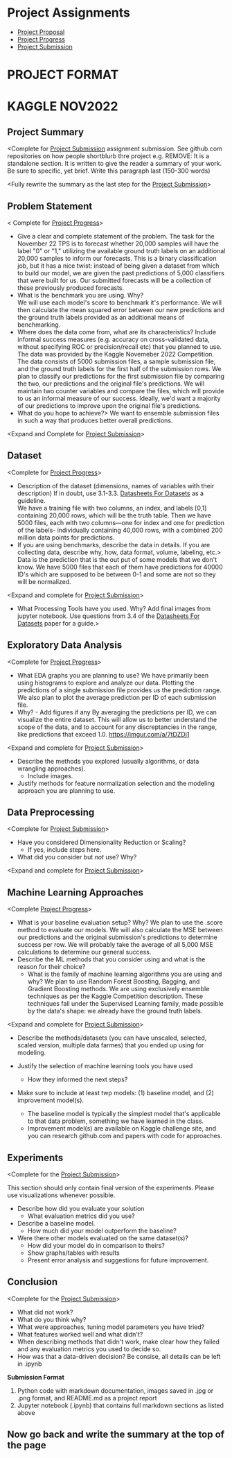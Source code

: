 # Project Assignments 

* [Project Proposal](https://canvas.txstate.edu/courses/1993336/quizzes/6830611) 
* [Project Progress](https://canvas.txstate.edu/courses/1993336/assignments/27480554) 
* [Project Submission](https://canvas.txstate.edu/courses/1993336/assignments/27480566) 


# PROJECT FORMAT

#  KAGGLE NOV2022
**<All Authors>** 

## Project Summary

<Complete for [Project Submission](https://canvas.txstate.edu/courses/1993336/assignments/27480566) assignment submission. See github.com repositories on how people shortblurb thre project e.g. REMOVE: It is a standalone section. It is written to give the reader a summary of your work. Be sure to specific, yet brief. Write this paragraph last (150-300 words)

<Fully rewrite the summary as the last step for the [Project Submission](https://canvas.txstate.edu/courses/1993336/assignments/27480566)>


## Problem Statement 

< Complete for [Project Progress](https://canvas.txstate.edu/courses/1993336/assignments/27480554)>

* Give a clear and complete statement of the problem.
    The task for the November 22 TPS is to forecast whether 20,000 samples will have the label "0" or "1," utilizing the available ground truth labels on an additional 20,000 samples to inform our forecasts. This is a binary classification job, but it has a nice twist: instead of being given a dataset from which to build our model, we are given the past predictions of 5,000 classifiers that were built for us. Our submitted forecasts will be a collection of these previously produced forecasts.
* What is the benchmark you are using.  Why?  
    We will use each model's score to benchmark it's performance. We will then calculate the mean squared
    error between our new predictions and the ground truth labels provided as an additional means of benchmarking.
* Where does the data come from, what are its characteristics? Include informal success measures (e.g. accuracy on cross-validated data, without specifying ROC or precision/recall etc) that you planned to use.
    The data was provided by the Kaggle Novemeber 2022 Competition. The data consists of 5000 submission files, a sample submission file, and the ground truth labels for the first half of the submission rows. We plan to classify our predictions for the first submission file by comparing the two, our predictions and the original file's predictions. We will maintain two counter variables and compare the files, which will provide to us an informal
measure of our success. Ideally, we'd want a majority of our predictions to improve upon the original file's predictions. 
* What do you hope to achieve?>
    We want to ensemble submission files in such a way that produces better overall predictions.

<Expand and Complete for [Project Submission](https://canvas.txstate.edu/courses/1993336/assignments/27480566)>

## Dataset 

<Complete for [Project Progress](https://canvas.txstate.edu/courses/1993336/assignments/27480554)>

* Description of the dataset (dimensions, names of variables with their description) If in doubt, use 3.1-3.3. [Datasheets For Datasets](https://arxiv.org/abs/1803.09010) as a guideline.  
    We have a training file with two columns, an index, and labels [0,1] containing 20,000 rows, which will be the truth table. Then we have 5000 files, each with two columns—one for index and one for prediction of the labels- individually containing 40,000 rows, with a combined 200 million data points for predictions. 
* If you are using benchmarks, describe the data in details. If you are collecting data, describe why, how, data format, volume, labeling, etc.>
    Data is the prediction that is the out put of some models that we don't know. We have 5000 files that each of them have predictions for 40000 ID's which are supposed to be between 0-1 and some are not so they will be normalized.

<Expand and complete for [Project Submission](https://canvas.txstate.edu/courses/1993336/assignments/27480566)>

* What Processing Tools have you used.  Why?  Add final images from jupyter notebook. Use questions from 3.4 of the [Datasheets For Datasets](https://arxiv.org/abs/1803.09010) paper for a guide.>  


## Exploratory Data Analysis 

<Complete for [Project Progress](https://canvas.txstate.edu/courses/1993336/assignments/27480554)>

* What EDA graphs you are planning to use? 
    We have primarily been using histograms to explore and analyze our data. Plotting the predictions of a single submission file provides us the prediction range. We also plan to plot the average prediction per ID of each submission file. 
* Why? - Add figures if any
    By averaging the predictions per ID, we can visualize the entire dataset. This will allow us to better understand the scope of the data, and to account for any discreptancies in the range, like predictions that exceed 1.0. 
    https://imgur.com/a/7tDZDj1

<Expand and complete for [Project Submission](https://canvas.txstate.edu/courses/1993336/assignments/27480566)>

* Describe the methods you explored (usually algorithms, or data wrangling approaches). 
  * Include images. 
* Justify methods for feature normalization selection and the modeling approach you are planning to use. 

## Data Preprocessing 

<Complete for [Project Submission](https://canvas.txstate.edu/courses/1993336/assignments/27480566)>


* Have you considered Dimensionality Reduction or Scaling? 
  * If yes, include steps here.  
* What did you consider but *not* use? Why? 

<Expand and complete for [Project Submission](https://canvas.txstate.edu/courses/1993336/assignments/27480566)>


## Machine Learning Approaches

<Complete [Project Progress](https://canvas.txstate.edu/courses/1993336/assignments/27480554)>

* What is your baseline evaluation setup? Why? 
    We plan to use the .score method to evaluate our models. We will also calculate the MSE between our predictions and the original submission's predictions to determine success per row. We will probably take the average of all 5,000 MSE calculations to determine our general success. 
* Describe the ML methods that you consider using and what is the reason for their choice? 
   * What is the family of machine learning algorithms you are using and why?
    We plan to use Random Forest Boosting, Bagging, and Gradient Boosting methods. We are using exclusively ensemble techniques as per the Kaggle Competition description. These techniques fall under the Supervised Learning family, made possible by the data's shape: we already have the ground truth labels. 

<Expand and complete for [Project Submission](https://canvas.txstate.edu/courses/1993336/assignments/27480566)>

* Describe the methods/datasets (you can have unscaled, selected, scaled version, multiple data farmes) that you ended up using for modeling. 

* Justify the selection of machine learning tools you have used
  * How they informed the next steps? 
* Make sure to include at least twp models: (1) baseline model, and (2) improvement model(s).  
   * The baseline model  is typically the simplest model that's applicable to that data problem, something we have learned in the class. 
   * Improvement model(s) are available on Kaggle challenge site, and you can research github.com and papers with code for approaches.  

## Experiments 

<Complete for the [Project Submission](https://canvas.txstate.edu/courses/1993336/assignments/27480566)>

This section should only contain final version of the experiments. Please use visualizations whenever possible.
* Describe how did you evaluate your solution 
  * What evaluation metrics did you use? 
* Describe a baseline model. 
  * How much did your model outperform the baseline?  
* Were there other models evaluated on the same dataset(s)? 
  * How did your model do in comparison to theirs? 
  * Show graphs/tables with results 
  * Present error analysis and suggestions for future improvement. 

## Conclusion
<Complete for the [Project Submission](https://canvas.txstate.edu/courses/1993336/assignments/27480566)>

* What did not work? 
* What do you think why? 
* What were approaches, tuning model parameters you have tried? 
* What features worked well and what didn't? 
* When describing methods that didn't work, make clear how they failed and any evaluation metrics you used to decide so. 
* How was that a data-driven decision? Be consise, all details can be left in .ipynb

 
 **Submission Format** 
 
1. Python code with markdown documentation, images saved in .jpg or .png format, and README.md as a project report
2. Jupyter notebook (.ipynb) that contains full markdown sections as listed above 

## Now go back and write the summary at the top of the page
